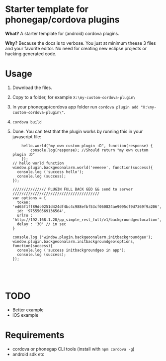 Starter template for phonegap/cordova plugins
=====================================

**What?**
A starter template for (android) cordova plugins.

**Why?**
Because the docs is to verbose. You just at minimum theese 3 files and your favorite editor. No need for creating new eclipse projects
or hacking generated code.



Usage
==========

 1. Download the files.
 2. Copy to a folder, for example `X:\my-custom-cordova-plugin\`
 3. In your phonegap/cordova app folder run `cordova plugin add "X:\my-custom-cordova-plugin\"`.
 4. `cordova build`
 5. Done. You can test that the plugin works by running this in your javascript file:

 	```
    	hello.world("my own custom plugin :D", function(response) {
        	console.log(response); //Should return "my own custom plugin :D"
    	});
    // hello world function
    window.plugin.backgeoonalarm.world('eeeeee', function(success){
      console.log ('success hello');
      console.log (success);
    });

	/////////////// PLUGIN FULL BACK GEO && send to server ///////////////////////////////////////
    var options = {
      token: 'ed65f1ff89dc0251d424df4bc4c988efbf53cf060824ae9095cf9d7369f9a206',
      id: '975550569136504',
      urlTo : 'http://192.168.1.28/pp_simple_rest_full/v1/backgroundgeolocation',
      delay : '30' // in sec
    }

    console.log ('window.plugin.backgeoonalarm.initbackgroundgeo');
    window.plugin.backgeoonalarm.initbackgroundgeo(options, function(success){
      console.log ('success initbackgroundgeo in app');
      console.log (success);
    });





 	```

TODO
=====
 
 - Better example
 - iOS example


Requirements
============

 - cordova or phonegap CLI tools (install with `npm cordova -g`)
 - android sdk etc
